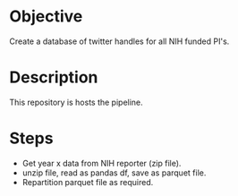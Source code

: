 # Objective
Create a database of twitter handles for all NIH funded PI's.

# Description
This repository is hosts the pipeline.

# Steps
* Get year x data from NIH reporter (zip file).
* unzip file, read as pandas df, save as parquet file.
* Repartition parquet file as required.